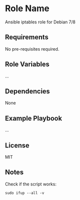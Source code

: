 Role Name
=========

Ansible iptables role for Debian 7/8

Requirements
------------

No pre-requisites required.

Role Variables
--------------

...

Dependencies
------------

None

Example Playbook
----------------

...

License
-------

MIT

Notes
-----

Check if the script works:

	sudo ifup --all -v
